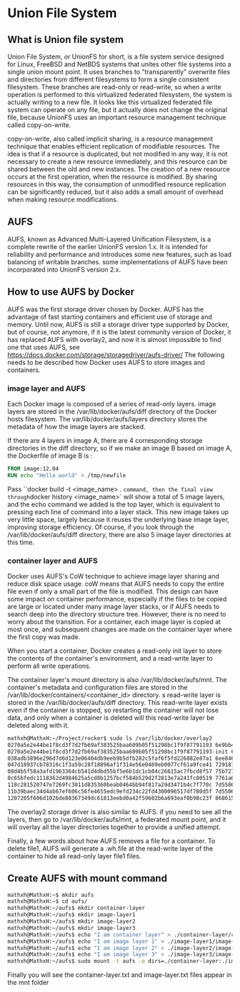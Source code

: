 # Union File System

## What is Union file system

Union File System, or UnionFS for short, is a file system service designed for Linux, FreeBSD and NetBDS systems that unites other file systems into a single union mount point. It uses branches to "transparently" overwrite files and directories from different filesystems to form a single consistent filesystem. These branches are read-only or read-write, so when a write operation is performed to this virtualized federated filesystem, the system is actually writing to a new file. It looks like this virtualized federated file system can operate on any file, but it actually does not change the original file, because UnionFS uses an important resource management technique called copy-on-write.

copy-on-write, also called implicit sharing, is a resource management technique that enables efficient replication of modifiable resources. The idea is that if a resource is duplicated, but not modified in any way, it is not necessary to create a new resource immediately, and this resource can be shared between the old and new instances. The creation of a new resource occurs at the first operation, when the resource is modified. By sharing resources in this way, the consumption of unmodified resource replication can be significantly reduced, but it also adds a small amount of overhead when making resource modifications.

## AUFS

AUFS, known as Advanced Multi-Layered Unification Filesystem, is a complete rewrite of the earlier UnionFS version 1.x. It is intended for reliability and performance and introduces some new features, such as load balancing of writable branches. some implementations of AUFS have been incorporated into UnionFS version 2.x.

## How to use AUFS by Docker

AUFS was the first storage driver chosen by Docker. AUFS has the advantage of fast starting containers and efficient use of storage and memory. Until now, AUFS is still a storage driver type supported by Docker, but of course, not anymore, if it is the latest community version of Docker, it has replaced AUFS with overlay2, and now it is almost impossible to find one that uses AUFS, see https://docs.docker.com/storage/storagedriver/aufs-driver/ The following needs to be described how Docker uses AUFS to store images and containers.

### image layer and AUFS

Each Docker image is composed of a series of read-only layers. image layers are stored in the /var/lib/docker/aufs/diff directory of the Docker hosts filesystem. The var/lib/docker/aufs/layers directory stores the metadata of how the image layers are stacked.


If there are 4 layers in image A, there are 4 corresponding storage directories in the diff directory, so if we make an image B based on image A, the Dockerfile of image B is :

```dockerfile
FROM image:12.04
RUN echo "Hello world" > /tmp/newfile
```

Pass ``docker build -t <image_name> . ` command, then the final view through `docker history <image_name>` will show a total of 5 image layers, and the echo command we added is the top layer, which is equivalent to pressing each line of command into a layer stack. This new image takes up very little space, largely because it reuses the underlying base image layer, improving storage efficiency. Of course, if you look through the /var/lib/docker/aufs/diff directory, there are also 5 image layer directories at this time.

### container layer and AUFS


Docker uses AUFS's CoW technique to achieve image layer sharing and reduce disk space usage. coW means that AUFS needs to copy the entire file even if only a small part of the file is modified. This design can have some impact on container performance, especially if the files to be copied are large or located under many image layer stacks, or if AUFS needs to search deep into the directory structure tree. However, there is no need to worry about the transition. For a container, each image layer is copied at most once, and subsequent changes are made on the container layer where the first copy was made.

When you start a container, Docker creates a read-only init layer to store the contents of the container's environment, and a read-write layer to perform all write operations.

The container layer's mount directory is also /var/lib/docker/aufs/mnt. The container's metadata and configuration files are stored in the /var/lib/docker/containers/<container_id> directory. s read-write layer is stored in the /var/lib/docker/aufs/diff directory. This read-write layer exists even if the container is stopped, so restarting the container will not lose data, and only when a container is deleted will this read-write layer be deleted along with it.

```bash
mathxh@MathxH:~/Project/rocker$ sudo ls /var/lib/docker/overlay2
0270a5e2e44be1f8cd3f7d2fb69af383525baa609b05f51298bc1f9f87791193 6e9bb43d35de999754fa986fd717fedfe92aeba234da631354e7a48030b6d39a
0270a5e2e44be1f8cd3f7d2fb69af383525baa609b05f51298bc1f9f87791193-init 6ed463275f62b359f83cce87148cf62f8c6dea0ba756e796e8fa02b423997934
038adb3896e296d7d6d123e06404db9eeb9b5dfb282c5faf6f5fd226882e87a1 6ee846113d7c16018ec3c37c04a8cd8a824cd2f06851b2f3bd29734d3d152fe9
047d18937cb78316c1f3a59c28f18896af1f314e56e0469eb0077cf61a9fce41 72918772406b95619d3186b5fd4d542ec5e497b70add0e51d8f91a5d01f0328b
08d4b5f58a3afd1963364cb541d4dbd55bf5e6b1dc1cb04c26615ac7fbcd8f57 75b727d82fe7a8e3259f12e9a1dd9d325d3099ed7aba3ec7591a7cbe65c89d1e
0c656fedc1118362d4984625a5cd8b1257bcf584b529d2f2813e7a241fc80519 7761a0111c5ecb1fb38aec8734ab22f27915dc4c05699ead3568e24b234abc05
118c281520747e7269fc3011d835360beab0464bb94f817a29d3471b4c7f770c 7d55067bd90ac6eabe4260edd9ea873c044bfa0d6c1fb348702ba0671f83c335
11b39baec34d4ab67ef606c56fe4655edc9efd234c22fd4300096517df780d5f 7d55067bd90ac6eabe4260edd9ea873c044bfa0d6c1fb348702ba0671f83c335-init
1207205f606d1026de80367349dc61813eebd0a42f59602b6a693eaf0b98c23f 8686152f0c6fd08f829cec47bbc2c87cf76b2861f9bbf3cbbe22d95843e7b61f


```

The overlay2 storage driver is also similar to AUFS. if you need to see all the layers, then go to /var/lib/docker/aufs/mnt, a federated mount point, and it will overlay all the layer directories together to provide a unified attempt.

Finally, a few words about how AUFS removes a file for a container. To delete file1, AUFS will generate a .wh.file at the read-write layer of the container to hide all read-only layer file1 files.

## Create AUFS with mount command

```bash
mathxh@MathxH:~$ mkdir aufs
mathxh@MathxH:~$ cd aufs/
mathxh@MathxH:~/aufs$ mkdir container-layer
mathxh@MathxH:~/aufs$ mkdir image-layer1
mathxh@MathxH:~/aufs$ mkdir image-layer2
mathxh@MathxH:~/aufs$ mkdir image-layer3
mathxh@MathxH:~/aufs$ echo "I am container layer" > ./container-layer/container-layer.txt
mathxh@MathxH:~/aufs$ echo "I am image layer 1" > ./image-layer1/image-layer1.txt
mathxh@MathxH:~/aufs$ echo "I am image layer 2" > ./image-layer2/image-layer2.txt
mathxh@MathxH:~/aufs$ echo "I am image layer 3" > ./image-layer3/image-layer3.txt
mathxh@MathxH:~/aufs$ sudo mount -t aufs -o dirs=./container-layer:./image-layer1:./image-layer2:./image-layer3 none ./mnt
```

Finally you will see the container-layer.txt and image-layer.txt files appear in the mnt folder